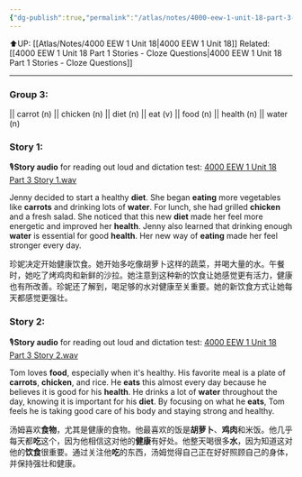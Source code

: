 ```yaml
---
{"dg-publish":true,"permalink":"/atlas/notes/4000-eew-1-unit-18-part-3-stories/"}
---
```


⬆️UP: [[Atlas/Notes/4000 EEW 1 Unit 18\|4000 EEW 1 Unit 18]]
Related: [[4000 EEW 1 Unit 18 Part 1 Stories - Cloze Questions\|4000 EEW 1 Unit 18 Part 1 Stories - Cloze Questions]]

---
### Group 3: 
|| carrot (n) || chicken (n) || diet (n) || eat (v) || food (n) || health (n) || water (n)

### Story 1:
🎙️**Story audio** for reading out loud and dictation test: [4000 EEW 1 Unit 18 Part 3 Story 1.wav](https://drive.google.com/file/d/1h5PHd7Qm-9jdZ8MxcsnCvh4BOB-Hpxck/view?usp=drive_link)

Jenny decided to start a healthy **diet**. She began **eating** more vegetables like **carrots** and drinking lots of **water**. For lunch, she had grilled **chicken** and a fresh salad. She noticed that this new **diet** made her feel more energetic and improved her **health**. Jenny also learned that drinking enough **water** is essential for good **health**. Her new way of **eating** made her feel stronger every day.

珍妮决定开始健康饮食。她开始多吃像胡萝卜这样的蔬菜，并喝大量的水。午餐时，她吃了烤鸡肉和新鲜的沙拉。她注意到这种新的饮食让她感觉更有活力，健康也有所改善。珍妮还了解到，喝足够的水对健康至关重要。她的新饮食方式让她每天都感觉更强壮。

### Story 2:
🎙️**Story audio** for reading out loud and dictation test: [4000 EEW 1 Unit 18 Part 3 Story 2.wav](https://drive.google.com/file/d/13OgYXLZVXifN78UBr5OUMiWHDJC9P7FU/view?usp=drive_link)

Tom loves **food**, especially when it's healthy. His favorite meal is a plate of **carrots**, **chicken**, and rice. He **eats** this almost every day because he believes it is good for his **health**. He drinks a lot of **water** throughout the day, knowing it is important for his **diet**. By focusing on what he **eats**, Tom feels he is taking good care of his body and staying strong and healthy.

汤姆喜欢**食物**，尤其是健康的食物。他最喜欢的饭是**胡萝卜**、**鸡肉**和米饭。他几乎每天都**吃**这个，因为他相信这对他的**健康**有好处。他整天喝很多**水**，因为知道这对他的**饮食**很重要。通过关注他**吃**的东西，汤姆觉得自己正在好好照顾自己的身体，并保持强壮和健康。